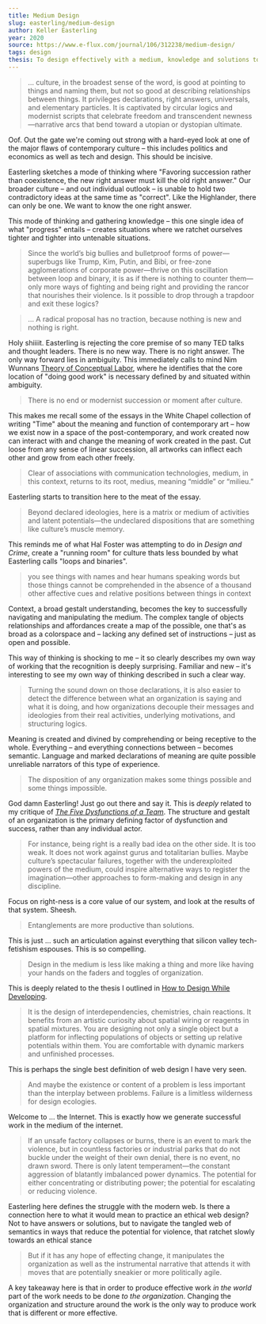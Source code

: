 ```yaml
---
title: Medium Design
slug: easterling/medium-design
author: Keller Easterling
year: 2020
source: https://www.e-flux.com/journal/106/312238/medium-design/
tags: design
thesis: To design effectively with a medium, knowledge and solutions to a system are less effective than understanding the relationships within the system, and how to manipulate and adjust those systems to move towards a set of outcomes.
---
```


> … culture, in the broadest sense of the word, is good at pointing to things and naming them, but not so good at describing relationships between things. It privileges declarations, right answers, universals, and elementary particles. It is captivated by circular logics and modernist scripts that celebrate freedom and transcendent newness—narrative arcs that bend toward a utopian or dystopian ultimate.

Oof. Out the gate we're coming out strong with a hard-eyed look at one of the major flaws of contemporary culture – this includes politics and economics as well as tech and design. This should be incisive.

Easterling sketches a mode of thinking where "Favoring succession rather than coexistence, the new right answer must kill the old right answer." Our broader culture – and out individual outlook – is unable to hold two contradictory ideas at the same time as "correct". Like the Highlander, there can only be one. We want to know the one right answer.

This mode of thinking and gathering knowledge – this one single idea of what "progress" entails – creates situations where we ratchet ourselves tighter and tighter into untenable situations.

> Since the world’s big bullies and bulletproof forms of power—superbugs like Trump, Kim, Putin, and Bibi, or free-zone agglomerations of corporate power—thrive on this oscillation between loop and binary, it is as if there is nothing to counter them—only more ways of fighting and being right and providing the rancor that nourishes their violence. Is it possible to drop through a trapdoor and exit these logics?

> … A radical proposal has no traction, because nothing is new and nothing is right.

Holy shiiiit. Easterling is rejecting the core premise of so many TED talks and thought leaders. There is no new way. There is no right answer. The only way forward lies in ambiguity. This immediately calls to mind Nim Wunnans [Theory of Conceptual Labor](http://conceptuallabor.com/), where he identifies that the core location of "doing good work" is necessary defined by and situated within ambiguity.

> There is no end or modernist succession or moment after culture.

This makes me recall some of the essays in the White Chapel collection of writing "Time" about the meaning and function of contemporary art – how we exist now in a space of the post-contemporary, and work created now can interact with and change the meaning of work created in the past. Cut loose from any sense of linear succession, all artworks can inflect each other and grow from each other freely.

> Clear of associations with communication technologies, medium, in this context, returns to its root, medius, meaning “middle” or “milieu.”

Easterling starts to transition here to the meat of the essay.

> Beyond declared ideologies, here is a matrix or medium of activities and latent potentials—the undeclared dispositions that are something like culture’s muscle memory.

This reminds me of what Hal Foster was attempting to do in _Design and Crime_, create a "running room" for culture thats less bounded by what Easterling calls "loops and binaries".

> you see things with names and hear humans speaking words but those things cannot be comprehended in the absence of a thousand other affective cues and relative positions between things in context

Context, a broad gestalt understanding, becomes the key to successfully navigating and manipulating the medium. The complex tangle of objects relationships and affordances create a map of the possible, one that's as broad as a colorspace and – lacking any defined set of instructions – just as open and possible.

This way of thinking is shocking to me – it so clearly describes my own way of working that the recognition is deeply surprising. Familiar and new – it's interesting to see my own way of thinking described in such a clear way.

> Turning the sound down on those declarations, it is also easier to detect the difference between what an organization is saying and what it is doing, and how organizations decouple their messages and ideologies from their real activities, underlying motivations, and structuring logics.

Meaning is created and divined by comprehending or being receptive to the whole. Everything – and everything connections between – becomes semantic. Language and marked declarations of meaning are quite possible unreliable narrators of this type of experience.

> The disposition of any organization makes some things possible and some things impossible.

God damn Easterling! Just go out there and say it. This is _deeply_ related to my critique of [_The Five Dysfunctions of a Team_](/bibliography/lencioni/five-disfunctions). The structure and gestalt of an organization is the primary defining factor of dysfunction and success, rather than any individual actor.

> For instance, being right is a really bad idea on the other side. It is too weak. It does not work against gurus and totalitarian bullies. Maybe culture’s spectacular failures, together with the underexploited powers of the medium, could inspire alternative ways to register the imagination—other approaches to form-making and design in any discipline.

Focus on right-ness is a core value of our system, and look at the results of that system. Sheesh.

> Entanglements are more productive than solutions.

This is just … such an articulation against everything that silicon valley tech-fetishism espouses. This is so compelling.

> Design in the medium is less like making a thing and more like having your hands on the faders and toggles of organization.

This is deeply related to the thesis I outlined in [How to Design While Developing](/texts/how-to-design-while-developing).

> It is the design of interdependencies, chemistries, chain reactions. It benefits from an artistic curiosity about spatial wiring or reagents in spatial mixtures. You are designing not only a single object but a platform for inflecting populations of objects or setting up relative potentials within them. You are comfortable with dynamic markers and unfinished processes.

This is perhaps the single best definition of web design I have very seen.

> And maybe the existence or content of a problem is less important than the interplay between problems. Failure is a limitless wilderness for design ecologies.

Welcome to … the Internet. This is exactly how we generate successful work in the medium of the internet.

> If an unsafe factory collapses or burns, there is an event to mark the violence, but in countless factories or industrial parks that do not buckle under the weight of their own denial, there is no event, no drawn sword. There is only latent temperament—the constant aggression of blatantly imbalanced power dynamics. The potential for either concentrating or distributing power; the potential for escalating or reducing violence.

Easterling here defines the struggle with the modern web. Is there a connection here to what it would mean to practice an ethical web design? Not to have answers or solutions, but to navigate the tangled web of semantics in ways that reduce the potential for violence, that ratchet slowly towards an ethical stance

> But if it has any hope of effecting change, it manipulates the organization as well as the instrumental narrative that attends it with moves that are potentially sneakier or more politically agile.

A key takeaway here is that in order to produce effective work _in the world_ part of the work needs to be done _to the organization_. Changing the organization and structure around the work is the only way to produce work that is different or more effective.

